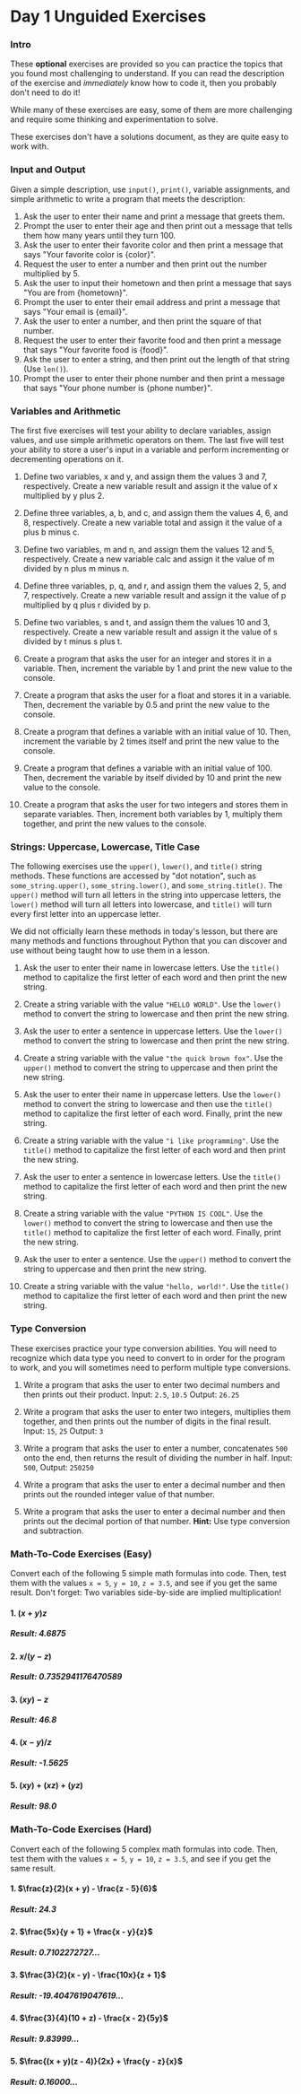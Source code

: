 # Day 1 Unguided Exercises
### Intro
These **optional** exercises are provided so you can practice the topics that you found most challenging to understand. If you can read the description of the exercise and *immediately* know how to code it, then you probably don't need to do it!

While many of these exercises are easy, some of them are more challenging and require some thinking and experimentation to solve. 

These exercises don't have a solutions document, as they are quite easy to work with.

### Input and Output
Given a simple description, use `input()`, `print()`, variable assignments, and simple arithmetic to write a program that meets the description:
1. Ask the user to enter their name and print a message that greets them.
1. Prompt the user to enter their age and then print out a message that tells them how many years until they turn 100.
1. Ask the user to enter their favorite color and then print a message that says "Your favorite color is {color}".
1. Request the user to enter a number and then print out the number multiplied by 5.
1. Ask the user to input their hometown and then print a message that says "You are from {hometown}".
1. Prompt the user to enter their email address and print a message that says "Your email is {email}".
1. Ask the user to enter a number, and then print the square of that number.
1. Request the user to enter their favorite food and then print a message that says "Your favorite food is {food}".
1. Ask the user to enter a string, and then print out the length of that string (Use `len()`).
1. Prompt the user to enter their phone number and then print a message that says "Your phone number is {phone number}".

### Variables and Arithmetic
The first five exercises will test your ability to declare variables, assign values, and use simple arithmetic operators on them. The last five will test your ability to store a user's input in a variable and perform incrementing or decrementing operations on it.

1. Define two variables, x and y, and assign them the values 3 and 7, respectively. Create a new variable result and assign it the value of x multiplied by y plus 2.

1. Define three variables, a, b, and c, and assign them the values 4, 6, and 8, respectively. Create a new variable total and assign it the value of a plus b minus c.

1. Define two variables, m and n, and assign them the values 12 and 5, respectively. Create a new variable calc and assign it the value of m divided by n plus m minus n.

1. Define three variables, p, q, and r, and assign them the values 2, 5, and 7, respectively. Create a new variable result and assign it the value of p multiplied by q plus r divided by p.

1. Define two variables, s and t, and assign them the values 10 and 3, respectively. Create a new variable result and assign it the value of s divided by t minus s plus t.

1. Create a program that asks the user for an integer and stores it in a variable. Then, increment the variable by 1 and print the new value to the console.

1. Create a program that asks the user for a float and stores it in a variable. Then, decrement the variable by 0.5 and print the new value to the console.

1. Create a program that defines a variable with an initial value of 10. Then, increment the variable by 2 times itself and print the new value to the console.

1. Create a program that defines a variable with an initial value of 100. Then, decrement the variable by itself divided by 10 and print the new value to the console.

1. Create a program that asks the user for two integers and stores them in separate variables. Then, increment both variables by 1, multiply them together, and print the new values to the console.

### Strings: Uppercase, Lowercase, Title Case
The following exercises use the `upper()`, `lower()`, and `title()` string methods. These functions are accessed by "dot notation", such as `some_string.upper()`, `some_string.lower()`, and `some_string.title()`. The `upper()` method will turn all letters in the string into uppercase letters, the `lower()` method will turn all letters into lowercase, and `title()` will turn every first letter into an uppercase letter.

We did not officially learn these methods in today's lesson, but there are many methods and functions throughout Python that you can discover and use without being taught how to use them in a lesson.

1. Ask the user to enter their name in lowercase letters. Use the `title()` method to capitalize the first letter of each word and then print the new string.

1. Create a string variable with the value `"HELLO WORLD"`. Use the `lower()` method to convert the string to lowercase and then print the new string.

1. Ask the user to enter a sentence in uppercase letters. Use the `lower()` method to convert the string to lowercase and then print the new string.

1. Create a string variable with the value `"the quick brown fox"`. Use the `upper()` method to convert the string to uppercase and then print the new string.

1. Ask the user to enter their name in uppercase letters. Use the `lower()` method to convert the string to lowercase and then use the `title()` method to capitalize the first letter of each word. Finally, print the new string.

1. Create a string variable with the value `"i like programming"`. Use the `title()` method to capitalize the first letter of each word and then print the new string.

1. Ask the user to enter a sentence in lowercase letters. Use the `title()` method to capitalize the first letter of each word and then print the new string.

1. Create a string variable with the value `"PYTHON IS COOL"`. Use the `lower()` method to convert the string to lowercase and then use the `title()` method to capitalize the first letter of each word. Finally, print the new string.

1. Ask the user to enter a sentence. Use the `upper()` method to convert the string to uppercase and then print the new string.

1. Create a string variable with the value `"hello, world!"`. Use the `title()` method to capitalize the first letter of each word and then print the new string.

### Type Conversion
These exercises practice your type conversion abilities. You will need to recognize which data type you need to convert to in order for the program to work, and you will sometimes need to perform multiple type conversions.

1. Write a program that asks the user to enter two decimal numbers and then prints out their product. Input: `2.5`, `10.5` Output: `26.25`

1. Write a program that asks the user to enter two integers, multiplies them together, and then prints out the number of digits in the final result. Input: `15`, `25` Output: `3`

1. Write a program that asks the user to enter a number, concatenates `500` onto the end, then returns the result of dividing the number in half. Input: `500`, Output: `250250`

1. Write a program that asks the user to enter a decimal number and then prints out the rounded integer value of that number.

1. Write a program that asks the user to enter a decimal number and then prints out the decimal portion of that number. **Hint:** Use type conversion and subtraction.


### Math-To-Code Exercises (Easy)
Convert each of the following 5 simple math formulas into code. Then, test them with the values `x = 5`, `y = 10`, `z = 3.5`, and see if you get the same result. Don't forget: Two variables side-by-side are implied multiplication!

#### 1. $(x + y)z$
##### Result: 4.6875

#### 2. $x / (y - z)$
##### Result: 0.7352941176470589

#### 3. $(xy) - z$
##### Result: 46.8

#### 4. $(x - y) / z$
##### Result: -1.5625

#### 5. $(xy) + (xz) + (yz)$
##### Result: 98.0

### Math-To-Code Exercises (Hard)
Convert each of the following 5 complex math formulas into code. Then, test them with the values `x = 5`, `y = 10`, `z = 3.5`, and see if you get the same result.

#### 1. $\frac{z}{2}(x + y) - \frac{z - 5}{6}$
##### Result: 24.3

#### 2. $\frac{5x}{y + 1} + \frac{x - y}{z}$
##### Result: 0.7102272727...

#### 3. $\frac{3}{2}(x - y) - \frac{10x}{z + 1}$
##### Result: -19.4047619047619...

#### 4. $\frac{3}{4}(10 + z) - \frac{x - 2}{5y}$
##### Result: 9.83999...

#### 5. $\frac{(x + y)(z - 4)}{2x} + \frac{y - z}{x}$
##### Result: 0.16000...


